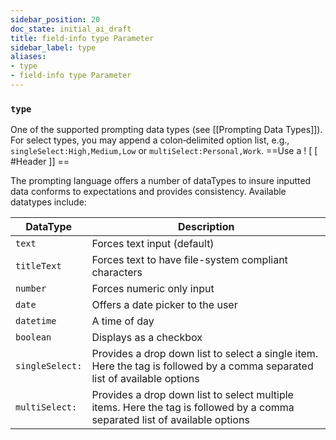 ```yaml
---
sidebar_position: 20
doc_state: initial_ai_draft
title: field-info type Parameter
sidebar_label: type
aliases:
- type
- field-info type Parameter
---
```



### `type`
One of the supported prompting data types (see [[Prompting Data Types]]). For select types, you may append a colon‑delimited option list, e.g., `singleSelect:High,Medium,Low` or `multiSelect:Personal,Work`.
==Use a ! [ [  #Header ]] ==



The prompting language offers a number of dataTypes to insure inputted data conforms to expectations and provides consistency. Available datatypes include:

| DataType        | Description                                                                                                                 |
| --------------- | --------------------------------------------------------------------------------------------------------------------------- |
| `text`          | Forces text input (default)                                                                                                 |
| `titleText`     | Forces text to have file-system compliant characters                                                                        |
| `number`        | Forces numeric only input                                                                                                   |
| `date`          | Offers a date picker to the user                                                                                            |
| `datetime`      | A time of day                                                                                                               |
| `boolean`       | Displays as a checkbox                                                                                                      |
| `singleSelect:` | Provides a drop down list to select a single item. Here the tag is followed by a comma separated list of available options  |
| `multiSelect:`  | Provides a drop down list to select multiple items. Here the tag is followed by a comma separated list of available options |
